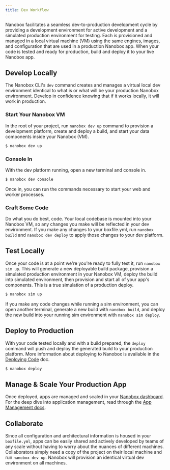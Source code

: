 ```yaml
---
title: Dev Workflow
---
```


Nanobox facilitates a seamless dev-to-production development cycle by providing a development environment for active development and a simulated production environment for testing. Each is provisioned and managed in a local virtual machine (VM) using the same engines, images, and configuration that are used in a production Nanobox app. When your code is tested and ready for production, build and deploy it to your live Nanobox app.

## Develop Locally
The Nanobox CLI's `dev` command creates and manages a virtual local dev environment identical to what is or what will be your production Nanobox environment. Develop in confidence knowing that if it works locally, it will work in production.

### Start Your Nanobox VM
In the root of your project, run `nanobox dev up` command to provision a development platform, create and deploy a build, and start your data components inside your Nanobox (VM).

```bash
$ nanobox dev up
```

### Console In
With the dev platform running, open a new terminal and console in.

```bash
$ nanobox dev console
```

Once in, you can run the commands necessary to start your web and worker processes.

### Craft Some Code
Do what you do best, code. Your local codebase is mounted into your Nanobox VM, so any changes you make will be reflected in your dev environment. If you make any changes to your boxfile.yml, run `nanobox build` and `nanobox dev deploy` to apply those changes to your dev platform.


## Test Locally
Once your code is at a point we're you're ready to fully test it, run `nanobox sim up`. This will generate a new deployable build package, provision a simulated production environment in your Nanobox VM, deploy the build into simulated environment, then provision and start all of your app's components. This is a true simulation of a production deploy.

```bash
$ nanobox sim up
```

If you make any code changes while running a sim environment, you can open another terminal, generate a new build with `nanobox build`, and deploy the new build into your running sim environment with `nanobox sim deploy`.

## Deploy to Production
With your code tested locally and with a build prepared, the `deploy` command will push and deploy the generated build to your production platform. More information about deploying to Nanobox is available in the [Deploying Code](/getting-started/deploy-code/) doc.

```bash
$ nanobox deploy
```

## Manage & Scale Your Production App
Once deployed, apps are managed and scaled in your [Nanobox dashboard](https://dashboard.nanobox.io). For the deep dive into application management, read through the [App Management docs](/app-management/).

## Collaborate
Since all configuration and architectural information is housed in your `boxfile.yml`, apps can be easily shared and actively developed by teams of any scale without having to worry about the nuances of different machines. Collaborators simply need a copy of the project on their local machine and run `nanobox dev up`. Nanobox will provision an identical virtual dev environment on all machines.
